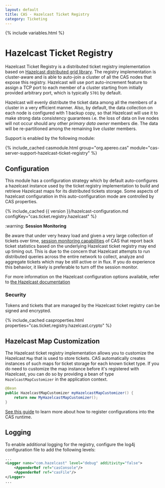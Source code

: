 ```yaml
---
layout: default
title: CAS - Hazelcast Ticket Registry
category: Ticketing
---
```


{% include variables.html %}

# Hazelcast Ticket Registry

Hazelcast Ticket Registry is a distributed ticket registry implementation
based on [Hazelcast distributed grid library](https://hazelcast.org/). The registry implementation is
cluster-aware and is able to auto-join a cluster of all the CAS nodes that expose this registry.
Hazelcast will use port auto-increment feature to assign a TCP port to each member of a cluster starting
from initially provided arbitrary port, which is typically `5701` by default.

Hazelcast will evenly distribute the ticket data among all the members of a cluster in a very
efficient manner. Also, by default, the data collection on each node is configured with 1 backup copy,
so that Hazelcast will use it to make strong data consistency guarantees i.e. the loss of data on
live nodes will not occur should any other *primary data owner* members die. The data will be
re-partitioned among the remaining live cluster members.

Support is enabled by the following module:

{% include_cached casmodule.html group="org.apereo.cas" module="cas-server-support-hazelcast-ticket-registry" %}

## Configuration

This module has a configuration strategy which by default auto-configures a hazelcast 
instance used by the ticket registry implementation to build and retrieve Hazelcast 
maps for its distributed tickets storage. Some aspects of hazelcast configuration in 
this auto-configuration mode are controlled by CAS properties.

{% include_cached {{ version }}/hazelcast-configuration.md configKey="cas.ticket.registry.hazelcast" %}

<div class="alert alert-warning">:warning: <strong>Session Monitoring</strong><p>Be aware that under 
very heavy load and given a very large collection of tickets 
over time, <a href="../monitoring/Configuring-Monitoring.html">session monitoring capabilities</a> of 
CAS that report back ticket statistics based on the underlying Hazelcast ticket 
registry may end up timing out. This is due to the concern that Hazelcast attempts 
to run distributed queries across the entire network to collect, analyze and 
aggregate tickets which may be still active or in flux. If you do experience 
this behavior, it likely is preferable to turn off the session monitor.
</p></div>

For more information on the Hazelcast configuration options available,
refer to [the Hazelcast documentation](https://docs.hazelcast.com/imdg/latest/)

### Security

Tokens and tickets that are managed by the Hazelcast ticket registry can be signed and encrypted.                        

{% include_cached casproperties.html properties="cas.ticket.registry.hazelcast.crypto" %}
     
## Hazelcast Map Customization

The Hazelcast ticket registry implementation allows you to customize the Hazelcast `Map` that is used to store tickets.
CAS automatically creates instances of such maps for ticket storage for each known ticket type. If you do need to customize
the map instance before it's registered with Hazelcast, you can do so by providing a bean of type `HazelcastMapCustomizer`
in the application context. 

```java
@Bean
public HazelcastMapCustomizer myHazelcastMapCustomizer() {
    return new MyHazelcastMapCustomizer();
}
```

[See this guide](../configuration/Configuration-Management-Extensions.html) to learn more about
how to register configurations into the CAS runtime.

## Logging

To enable additional logging for the registry, configure the log4j 
configuration file to add the following levels:

```xml
...
<Logger name="com.hazelcast" level="debug" additivity="false">
    <AppenderRef ref="casConsole"/>
    <AppenderRef ref="casFile"/>
</Logger>
...
```
